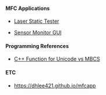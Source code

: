 <!-- <img src="\Coset2.PNG"> -->
<!-- <img src="\Coset3.PNG"> -->
#### MFC Applications ####

* [Laser Static Tester](laserStaticTester.md)

* [Sensor Monitor GUI](sensorMonitor.md) 

#### Programming References ####

- [C++ Function for Unicode vs MBCS](cppfunction_table.md)

#### ETC ####

+ https://dhlee421.github.io/mfcapp
